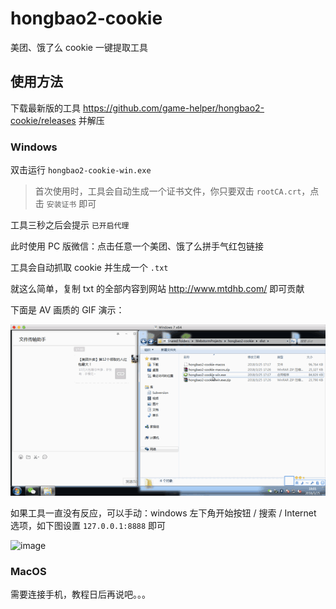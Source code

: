 # hongbao2-cookie

美团、饿了么 cookie 一键提取工具

## 使用方法

下载最新版的工具 https://github.com/game-helper/hongbao2-cookie/releases 并解压

### Windows

双击运行 `hongbao2-cookie-win.exe`

> 首次使用时，工具会自动生成一个证书文件，你只要双击 `rootCA.crt`，点击 `安装证书` 即可

工具三秒之后会提示 `已开启代理`

此时使用 PC 版微信：点击任意一个美团、饿了么拼手气红包链接

工具会自动抓取 cookie 并生成一个 `.txt`

就这么简单，复制 txt 的全部内容到网站 http://www.mtdhb.com/ 即可贡献

下面是 AV 画质的 GIF 演示：

![demo.gif](demo.gif)

如果工具一直没有反应，可以手动：windows 左下角开始按钮 / 搜索 / Internet 选项，如下图设置 `127.0.0.1:8888` 即可

![image](https://user-images.githubusercontent.com/8413791/37874091-351496e2-305a-11e8-85bd-8c5827c5139b.png)

### MacOS

需要连接手机，教程日后再说吧。。。
